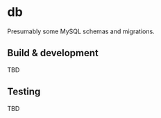 # db

Presumably some MySQL schemas and migrations.  

## Build & development

TBD

## Testing

TBD

